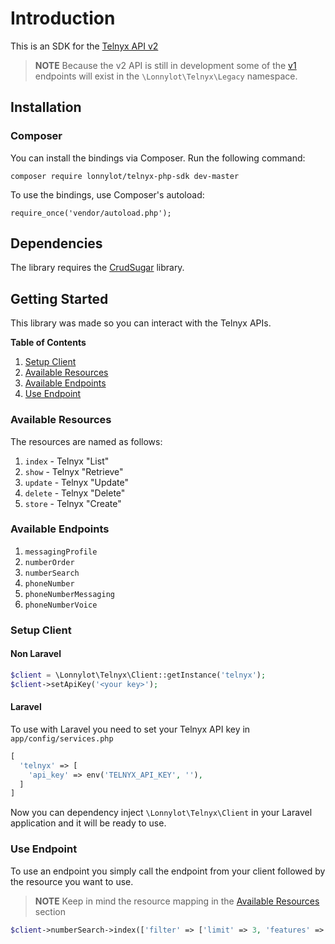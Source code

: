 # Introduction

This is an SDK for the [Telnyx API v2](https://developers.telnyx.com/docs/api/v2/)

> **NOTE** Because the v2 API is still in development some of the [v1](https://developers.telnyx.com/docs/api/v1/) endpoints will exist in the `\Lonnylot\Telnyx\Legacy` namespace.

## Installation

### Composer

You can install the bindings via Composer. Run the following command:

`composer require lonnylot/telnyx-php-sdk dev-master`

To use the bindings, use Composer's autoload:

`require_once('vendor/autoload.php');`

## Dependencies

The library requires the [CrudSugar](https://github.com/lonnylot/crud-sugar/) library.

## Getting Started

This library was made so you can interact with the Telnyx APIs.

**Table of Contents**

1. [Setup Client](#setup-client)
1. [Available Resources](#available-resources)
1. [Available Endpoints](#available-endpoints)
1. [Use Endpoint](#use-endpoint)

### Available Resources

The resources are named as follows:

1. `index` - Telnyx "List"
1. `show` - Telnyx "Retrieve"
1. `update` - Telnyx "Update"
1. `delete` - Telnyx "Delete"
1. `store` - Telnyx "Create"

### Available Endpoints

1. `messagingProfile`
1. `numberOrder`
1. `numberSearch`
1. `phoneNumber`
1. `phoneNumberMessaging`
1. `phoneNumberVoice`

### Setup Client

#### Non Laravel

```php
$client = \Lonnylot\Telnyx\Client::getInstance('telnyx');
$client->setApiKey('<your key>');
```

#### Laravel

To use with Laravel you need to set your Telnyx API key in `app/config/services.php`

```php
[
  'telnyx' => [
    'api_key' => env('TELNYX_API_KEY', ''),
  ]
]
```

Now you can dependency inject `\Lonnylot\Telnyx\Client` in your Laravel application and it will be ready to use.

### Use Endpoint

To use an endpoint you simply call the endpoint from your client followed by the resource you want to use.

> **NOTE** Keep in mind the resource mapping in the [Available Resources](#available-resources) section

```php
$client->numberSearch->index(['filter' => ['limit' => 3, 'features' => ['sms', 'mms']]]);
```
